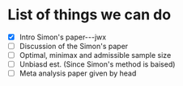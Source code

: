 # List of things we can do

- [x] Intro Simon's paper---jwx
- [ ] Discussion of the Simon's paper
- [ ] Optimal, minimax and admissible sample size
- [ ] Unbiasd est. (Since Simon's method is baised)
- [ ] Meta analysis paper given by head